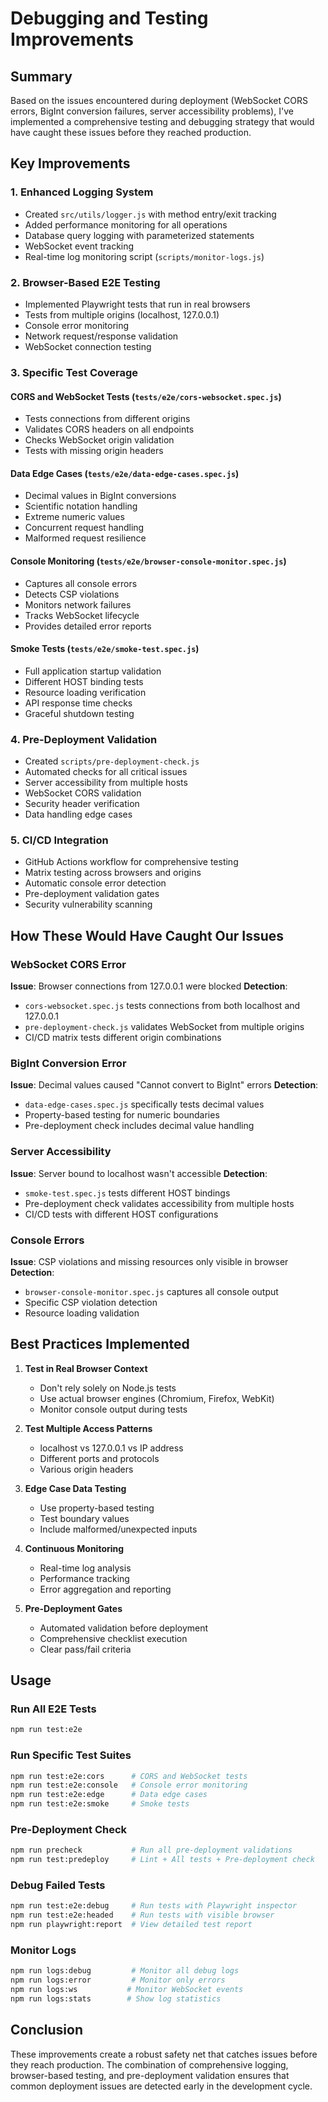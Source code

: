 # Debugging and Testing Improvements

## Summary

Based on the issues encountered during deployment (WebSocket CORS errors, BigInt conversion failures, server accessibility problems), I've implemented a comprehensive testing and debugging strategy that would have caught these issues before they reached production.

## Key Improvements

### 1. **Enhanced Logging System**
- Created `src/utils/logger.js` with method entry/exit tracking
- Added performance monitoring for all operations
- Database query logging with parameterized statements
- WebSocket event tracking
- Real-time log monitoring script (`scripts/monitor-logs.js`)

### 2. **Browser-Based E2E Testing**
- Implemented Playwright tests that run in real browsers
- Tests from multiple origins (localhost, 127.0.0.1)
- Console error monitoring
- Network request/response validation
- WebSocket connection testing

### 3. **Specific Test Coverage**

#### CORS and WebSocket Tests (`tests/e2e/cors-websocket.spec.js`)
- Tests connections from different origins
- Validates CORS headers on all endpoints
- Checks WebSocket origin validation
- Tests with missing origin headers

#### Data Edge Cases (`tests/e2e/data-edge-cases.spec.js`)
- Decimal values in BigInt conversions
- Scientific notation handling
- Extreme numeric values
- Concurrent request handling
- Malformed request resilience

#### Console Monitoring (`tests/e2e/browser-console-monitor.spec.js`)
- Captures all console errors
- Detects CSP violations
- Monitors network failures
- Tracks WebSocket lifecycle
- Provides detailed error reports

#### Smoke Tests (`tests/e2e/smoke-test.spec.js`)
- Full application startup validation
- Different HOST binding tests
- Resource loading verification
- API response time checks
- Graceful shutdown testing

### 4. **Pre-Deployment Validation**
- Created `scripts/pre-deployment-check.js`
- Automated checks for all critical issues
- Server accessibility from multiple hosts
- WebSocket CORS validation
- Security header verification
- Data handling edge cases

### 5. **CI/CD Integration**
- GitHub Actions workflow for comprehensive testing
- Matrix testing across browsers and origins
- Automatic console error detection
- Pre-deployment validation gates
- Security vulnerability scanning

## How These Would Have Caught Our Issues

### WebSocket CORS Error
**Issue**: Browser connections from 127.0.0.1 were blocked
**Detection**:
- `cors-websocket.spec.js` tests connections from both localhost and 127.0.0.1
- `pre-deployment-check.js` validates WebSocket from multiple origins
- CI/CD matrix tests different origin combinations

### BigInt Conversion Error
**Issue**: Decimal values caused "Cannot convert to BigInt" errors
**Detection**:
- `data-edge-cases.spec.js` specifically tests decimal values
- Property-based testing for numeric boundaries
- Pre-deployment check includes decimal value handling

### Server Accessibility
**Issue**: Server bound to localhost wasn't accessible
**Detection**:
- `smoke-test.spec.js` tests different HOST bindings
- Pre-deployment check validates accessibility from multiple hosts
- CI/CD tests with different HOST configurations

### Console Errors
**Issue**: CSP violations and missing resources only visible in browser
**Detection**:
- `browser-console-monitor.spec.js` captures all console output
- Specific CSP violation detection
- Resource loading validation

## Best Practices Implemented

1. **Test in Real Browser Context**
   - Don't rely solely on Node.js tests
   - Use actual browser engines (Chromium, Firefox, WebKit)
   - Monitor console output during tests

2. **Test Multiple Access Patterns**
   - localhost vs 127.0.0.1 vs IP address
   - Different ports and protocols
   - Various origin headers

3. **Edge Case Data Testing**
   - Use property-based testing
   - Test boundary values
   - Include malformed/unexpected inputs

4. **Continuous Monitoring**
   - Real-time log analysis
   - Performance tracking
   - Error aggregation and reporting

5. **Pre-Deployment Gates**
   - Automated validation before deployment
   - Comprehensive checklist execution
   - Clear pass/fail criteria

## Usage

### Run All E2E Tests
```bash
npm run test:e2e
```

### Run Specific Test Suites
```bash
npm run test:e2e:cors      # CORS and WebSocket tests
npm run test:e2e:console   # Console error monitoring
npm run test:e2e:edge      # Data edge cases
npm run test:e2e:smoke     # Smoke tests
```

### Pre-Deployment Check
```bash
npm run precheck           # Run all pre-deployment validations
npm run test:predeploy     # Lint + All tests + Pre-deployment check
```

### Debug Failed Tests
```bash
npm run test:e2e:debug     # Run tests with Playwright inspector
npm run test:e2e:headed    # Run tests with visible browser
npm run playwright:report  # View detailed test report
```

### Monitor Logs
```bash
npm run logs:debug         # Monitor all debug logs
npm run logs:error         # Monitor only errors
npm run logs:ws           # Monitor WebSocket events
npm run logs:stats        # Show log statistics
```

## Conclusion

These improvements create a robust safety net that catches issues before they reach production. The combination of comprehensive logging, browser-based testing, and pre-deployment validation ensures that common deployment issues are detected early in the development cycle.